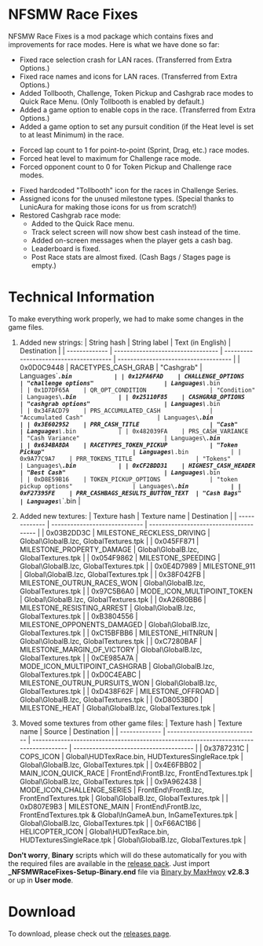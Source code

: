 # NFSMW Race Fixes
NFSMW Race Fixes is a mod package which contains fixes and improvements for race modes.
Here is what we have done so far:
+ Fixed race selection crash for LAN races. (Transferred from Extra Options.)
+ Fixed race names and icons for LAN races. (Transferred from Extra Options.)
+ Added Tollbooth, Challenge, Token Pickup and Cashgrab race modes to Quick Race Menu. (Only Tollbooth is enabled by default.)
+ Added a game option to enable cops in the race. (Transferred from Extra Options.)
+ Added a game option to set any pursuit condition (if the Heat level is set to at least Minimum) in the race.
* Forced lap count to 1 for point-to-point (Sprint, Drag, etc.) race modes.
* Forced heat level to maximum for Challenge race mode.
* Forced opponent count to 0 for Token Pickup and Challenge race modes.
+ Fixed hardcoded "Tollbooth" icon for the races in Challenge Series.
+ Assigned icons for the unused milestone types. (Special thanks to LunicAura for making those icons for us from scratch!)
+ Restored Cashgrab race mode:
    - Added to the Quick Race menu.
    - Track select screen will now show best cash instead of the time.
    - Added on-screen messages when the player gets a cash bag.
    - Leaderboard is fixed.
    - Post Race stats are almost fixed. (Cash Bags / Stages page is empty.)

# Technical Information
To make everything work properly, we had to make some changes in the game files.

1) Added new strings:
| String hash   | String label                      | Text (in English)                      | Destination                          |
| ------------- | --------------------------------- | -------------------------------------- | ------------------------------------ |
| 0x0D0C9448    | RACETYPES_CASH_GRAB               | "Cashgrab"                             | Languages\`*********`.bin            |
| 0x12FA6FAD    | CHALLENGE_OPTIONS                 | "challenge options"                    | Languages\`*********`.bin            |
| 0x1D7DF65A    | QR_OPT_CONDITION                  | "Condition"                            | Languages\`*********`.bin            |
| 0x25110F85    | CASHGRAB_OPTIONS                  | "cashgrab options"                     | Languages\`*********`.bin            |
| 0x34FACD79    | PRS_ACCUMULATED_CASH              | "Accumulated Cash"                     | Languages\`*********`.bin            |
| 0x3E602952    | PRR_CASH_TITLE                    | "Cash"                                 | Languages\`*********`.bin            |
| 0x482039FA    | PRS_CASH_VARIANCE                 | "Cash Variance"                        | Languages\`*********`.bin            |
| 0x634BA8DA    | RACETYPES_TOKEN_PICKUP            | "Token Pickup"                         | Languages\`*********`.bin            |
| 0x9A77C9A7    | PRR_TOKENS_TITLE                  | "Tokens"                               | Languages\`*********`.bin            |
| 0xCF2BDD31    | HIGHEST_CASH_HEADER               | "Best Cash"                            | Languages\`*********`.bin            |
| 0xD8E59B16    | TOKEN_PICKUP_OPTIONS              | "token pickup options"                 | Languages\`*********`.bin            |
| 0xF27395FE    | PRR_CASHBAGS_RESULTS_BUTTON_TEXT  | "Cash Bags"                            | Languages\`*********`.bin            |

2) Added new textures:
| Texture hash  | Texture name                  | Destination                            |
| ------------- | ----------------------------- | -------------------------------------- |
| 0x03B2DD3C    | MILESTONE_RECKLESS_DRIVING    | Global\GlobalB.lzc, GlobalTextures.tpk |
| 0x045FF871    | MILESTONE_PROPERTY_DAMAGE     | Global\GlobalB.lzc, GlobalTextures.tpk |
| 0x054F9862    | MILESTONE_SPEEDING            | Global\GlobalB.lzc, GlobalTextures.tpk |
| 0x0E4D7989    | MILESTONE_911                 | Global\GlobalB.lzc, GlobalTextures.tpk |
| 0x38F042FB    | MILESTONE_OUTRUN_RACES_WON    | Global\GlobalB.lzc, GlobalTextures.tpk |
| 0x97C5B6A0    | MODE_ICON_MULTIPOINT_TOKEN    | Global\GlobalB.lzc, GlobalTextures.tpk |
| 0xA2680BB6    | MILESTONE_RESISTING_ARREST    | Global\GlobalB.lzc, GlobalTextures.tpk |
| 0xB3804556    | MILESTONE_OPPONENTS_DAMAGED   | Global\GlobalB.lzc, GlobalTextures.tpk |
| 0xC15BFBB6    | MILESTONE_HITNRUN             | Global\GlobalB.lzc, GlobalTextures.tpk |
| 0xC7280BAF    | MILESTONE_MARGIN_OF_VICTORY   | Global\GlobalB.lzc, GlobalTextures.tpk |
| 0xCE985A7A    | MODE_ICON_MULTIPOINT_CASHGRAB | Global\GlobalB.lzc, GlobalTextures.tpk |
| 0xD0C4EABC    | MILESTONE_OUTRUN_PURSUITS_WON | Global\GlobalB.lzc, GlobalTextures.tpk |
| 0xD438F62F    | MILESTONE_OFFROAD             | Global\GlobalB.lzc, GlobalTextures.tpk |
| 0xD8053BD0    | MILESTONE_HEAT                | Global\GlobalB.lzc, GlobalTextures.tpk |

3) Moved some textures from other game files:
| Texture hash  | Texture name                  | Source                                                                                | Destination                            |
| ------------- | ----------------------------- | ------------------------------------------------------------------------------------- | -------------------------------------- |
| 0x3787231C    | COPS_ICON                     | Global\HUDTexRace.bin, HUDTexturesSingleRace.tpk                                      | Global\GlobalB.lzc, GlobalTextures.tpk |
| 0x4E6FBB02    | MAIN_ICON_QUICK_RACE          | FrontEnd\FrontB.lzc, FrontEndTextures.tpk                                             | Global\GlobalB.lzc, GlobalTextures.tpk |
| 0x9A962438    | MODE_ICON_CHALLENGE_SERIES    | FrontEnd\FrontB.lzc, FrontEndTextures.tpk                                             | Global\GlobalB.lzc, GlobalTextures.tpk |
| 0xD807E9B3    | MILESTONE_MAIN                | FrontEnd\FrontB.lzc, FrontEndTextures.tpk & Global\InGameA.bun, InGameTextures.tpk    | Global\GlobalB.lzc, GlobalTextures.tpk |
| 0xF66AC1B6    | HELICOPTER_ICON               | Global\HUDTexRace.bin, HUDTexturesSingleRace.tpk                                      | Global\GlobalB.lzc, GlobalTextures.tpk |


**Don't worry**, **Binary** scripts which will do these automatically for you with the required files are available in the [release pack](https://www.github.com/ExOptsTeam/NFSMWRaceFixes/releases/latest).
Just import **_NFSMWRaceFixes-Setup-Binary.end** file via [Binary by MaxHwoy](https://github.com/SpeedReflect/Binary) **v2.8.3** or up in **User mode**.

# Download
To download, please check out the [releases page](https://www.github.com/ExOptsTeam/NFSMWRaceFixes/releases).
